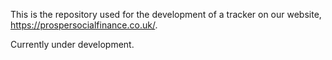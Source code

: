 This is the repository used for the development of a tracker on our website, https://prospersocialfinance.co.uk/.

Currently under development.
